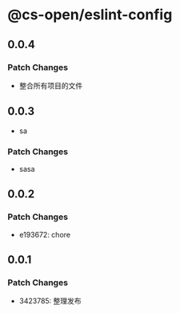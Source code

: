 # @cs-open/eslint-config

## 0.0.4

### Patch Changes

- 整合所有项目的文件

## 0.0.3

- sa

### Patch Changes

- sasa

## 0.0.2

### Patch Changes

- e193672: chore

## 0.0.1

### Patch Changes

- 3423785: 整理发布
